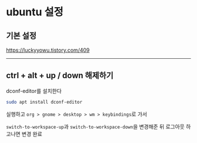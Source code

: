 # ubuntu 설정

## 기본 설정

https://luckyyowu.tistory.com/409

---

## ctrl + alt + up / down 해제하기

dconf-editor를 설치한다

```bash
sudo apt install dconf-editor
```

실행하고 `org > gnome > desktop > wm > keybindings`로 가서

`switch-to-workspace-up`과 `switch-to-workspace-down`을 변경해준 뒤 로그아웃 하고나면 변경 완료
